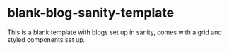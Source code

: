 # blank-blog-sanity-template

This is a blank template with blogs set up in sanity, comes with a grid and styled components set up. 
